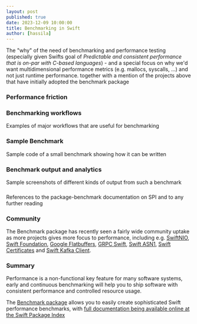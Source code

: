 ```yaml
---
layout: post
published: true
date: 2023-12-09 10:00:00
title: Benchmarking in Swift
author: [hassila]
---
```


The "why" of the need of benchmarking and performance testing (especially given Swifts goal of _Predictable and consistent performance that is on-par with C-based languages_) - and a special focus on why we'd want multidimensional performance metrics (e.g. mallocs, syscalls, ...) and not just runtime performance.
together with a mention of the projects above that have initially adopted the benchmark package

### Performance friction

### Benchmarking workflows 
Examples of major workflows that are useful for benchmarking

### Sample Benchmark
Sample code of a small benchmark showing how it can be written

### Benchmark output and analytics
Sample screenshots of different kinds of output from such a benchmark

###
References to the package-benchmark documentation on SPI and to any further reading


### Community
The Benchmark package has recently seen a fairly wide community uptake as more projects gives more focus to performance, including e.g.
[SwiftNIO](https://github.com/apple/swift-nio), [Swift Foundation](https://github.com/apple/swift-foundation), [Google Flatbuffers](https://github.com/google/flatbuffers), [GRPC Swift](https://github.com/grpc/grpc-swift), [Swift ASN1](https://github.com/apple/swift-asn1), [Swift Certificates](https://github.com/apple/swift-certificates) and [Swift Kafka Client](https://github.com/swift-server/swift-kafka-client).

### Summary

Performance is a non-functional key feature for many software systems, early and continuous benchmarking will 
help you to ship software with consistent performance and controlled resource usage.

The [Benchmark package](https://github.com/ordo-one/package-benchmark) allows you to easily create sophisticated Swift performance benchmarks, with [full documentation being available online at the Swift Package Index](https://swiftpackageindex.com/ordo-one/package-benchmark/1.13.0/documentation/benchmark)
